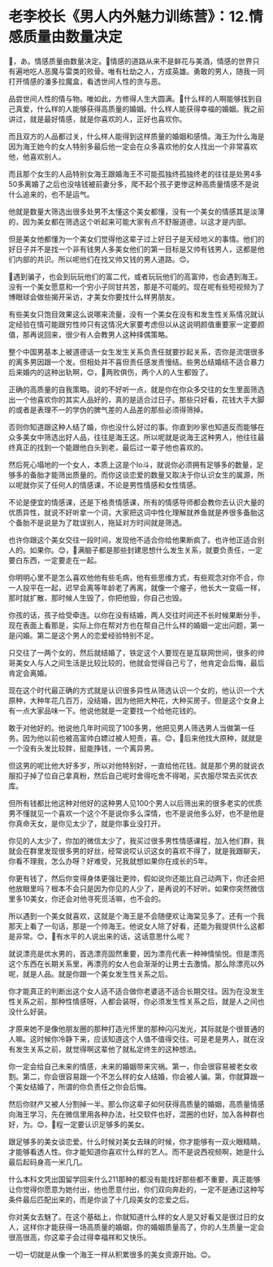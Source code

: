 # 老李校长《男人内外魅力训练营》：12.情感质量由数量决定

🎼，あ。情感质量由数量决定。🎼情感的道路从来不是鲜花与美酒，情感的世界只有遍地吃人恶魔与雷类的败骨。唯有杜劫之人，方成英雄。勇敢的男人，随我一同打开情感的潘多拉魔盒，看透世间人性的贪与恶。

品尝世间人性的情与物。唯如此，方修得人生大圆满。🎼什么样的人啊能够找到自己真爱，什么样的人能够获得高质量的婚姻。什么样人能获得幸福的婚姻。我之前讲过，就是最好情感，就是你喜欢的人，正好也喜欢你。

而且双方的人品都过关，什么样人能得到这样质量的婚姻和感情。海王为什么海是因为海王她今的女人特别多最后他一定会在众多喜欢他的女人找出一个非常喜欢他，他喜欢别人。

而且那个女生的人品特别女海王跟婚海王不可能孤独终孤独终老的往往是处男4多50多离婚了之后也没啥钱被前妻分多，爬不起个孩子更惨这种高质量情感不是说什么追来的，也不是运气。

他就是数量大筛选出很多处男不太懂这个美女都懂，没有一个美女的情感其是淡薄的，因为美女都在筛选这个听起来可能大家有点不舒服道德，以这才是内部。

但是美女他都懂为一个美女们觉得他这辈子过上好日子是天经地义的事情。他们的好日子并不是找一个非有钱男人多美女他们的第一目标是又帅有钱男人，这都是他们内部的共识。所以呢他们在找又帅又钱的男人道路。😊。

🎼遇到骗子，也会到玩玩他们的富二代，或者玩玩他们的高富帅，也会遇到海王。没有一个美女愿意和一个穷小子同甘共苦，那是不可能的。现在呢有些短视频为了博眼球会做些揭开采访，才美女你要找什么样男朋友。

有些美女只饱目效果这么说哪来流量，没有一个美女在没有和发生性关系情况就认定经验在情可能跟穷性帅只有这情况大家要考虑但以从这说明颜值重要家一定要颜值，那再说回来，很少有人会教男人这种择偶策略。

整个中国男基本上被道德话一女生发生关系负责任就要抄起关系，否你是流氓很多的离多男因跟一个发。但相处并不喜但责任感发责慢结。些男怂结婚结不适合暴力后来婚内的这种出轨啊，😊，🎼两败俱伤，两个人的人生都毁了。

正确的高质量的自我策略。说的不好听一点，就是你在你众多交往的女生里面筛选出一个他喜欢你的其实人品好的，真的是适合过日子。那些只好看，花钱大手大脚的或者是表理不一的学伪的脾气差的人品差的那些必须得筛掉。

否则你知道跟这种人结了婚，你也没什么好过的事。你直到吵家也知道反而能够在众多美女中筛选出好人品，往往是海王这。所以呢就是说海王这种男人，他往往最终真正的找到一个能跟他白头到老，最后过一辈子他也喜欢的。

然后死心塌地的一个女人，本质上这是个lo斗，就说你必须拥有足够多的数量，足够多的备胎才能筛出质量的。而你这谈恋爱的数量又取决于你认识女生的属源，所以呢就你买了任何人的情感课，不论是男性情感和女性情感。

不论是便宜的情感课，还是下格贵情感课，所有的情感导师都会教你去认识大量的优质异性，就说不好听拿一个词，大家把这词中性化理解就养鱼就是养很多备胎这个备胎不是说是为了耽误别人，拖延对方时间就是筛选。

也许你跟这个美女交往一段时间，发现他不适合你给他果断疯了。也许他正适合别人的。如果你。😊，🎼满脑子都是那些封建思想什么发生关系，就要负责任，一定要白东西，一定要走在一起。

你明明心里不是怎么喜欢他他有些毛病，他有些思维方式，有些观念对你不合，你一人投平在一起，迟早会离等年龄老了再离，就像一个瘤子，他长大一变癌一样，那时就扩散，那时候人生毁了，你把他毁，你自己也毁。

你孩的话，孩子给受牵连。以你在没有结婚，两人交往时间还不长时候果断分手，现在表面上看那是，实际上你在帮对方也在帮自己什么样的婚姻一定出问题，第一是闪婚。第二是这个男人的恋爱经验特别不足。

只交往了一两个女的，然后就结婚了，铁定这个人要现在是互联网世间，很多的帅哥美女人与人之间生活是比较比较的，他就会觉得自己亏了，他肯定会后悔，最后肯定会离婚。

现在这个时代最正确的方式就是认识很多异性从筛选认识一个女的，他认识一个大原种，大种年花几百万，没结婚，因为他把大种花，大种买房子。但是这个女身上有一点大家品味一下。他说他就是一定要找一个给他花钱的。

敢于对他好的。他说他几年时间现了100多男，他把见男人筛选男人当做第一任务。因为他以前也被高富帅白嫖过被人短责，喜。😊，🎼后来他找大原种，就就是一个没有头发比较胖，挺能挣钱，一个离异男。

但这男的呢比他大好多岁，所以对他特别好，一直给他花钱。就是那个男的就说衣服扣子掉了位自己拿真粉，然后自己呢时舍得吃舍不得喝，买衣服尽常去买优衣库。

但所有钱都比他这种对他好的这种男人见100个男人以后筛出来的很多老实的优质男不懂就见一个喜欢一个这个不是说你多么深情，也不是说他多么好，也不是他是你真命天女，是你见太少了，就是你事业没打开。

你见的人太少了，你加的微信太少了，我买过很多男性情感课程，加入他们群，我就会在群里发现很多男的好丝，经常说哎认识这女的喜欢不得了，就是我跟聊天，你看不理我，怎么办呀？好难受，兄我就想如果你在成长的5年。

你更有钱了，然后你变得身体更强壮更帅，假如说你还能比自己动两下，你还会把他放眼里吗？根本不会只是因为你见的人少了，是再说的不好听。如果你突然微信里多10美女，你还会对他寻死觅活嘛，也不会的。

所以遇到一个美女就喜欢，这就是个海王是不会随便欢让海棠见多了。还有一个我那天上看了一句话，那是一个帅海王。他说女人除了好看，还能为我提供什么这都是非常。😊，🎼有水平的人说出来的话，这话意思什么呢？

就说漂亮是优水男的，首选漂亮固然重要，因为漂亮代表一种神情愉悦。但是漂亮这个东西在长期关系里，再漂亮的女人也会渐渐的让男士去激情。那么除漂亮以外呢，就是人品。就是你跟一个美女发生性关系之后。

你才能真正的判断出这个女人适不适合做你老婆适不适合长期交往。因为在没发生性关系之前，那种性情感呀，人都会装呀，你必须发生性关系之后，就是人之间也没什么好装。

才原来她不是像他朋友圈的那种打造光怀里的那种闪闪发光，其际就是个很普通的人嘛。这时候你冷静下来，应该知道这个人值不值得交往。可是老是男人，就在没有发生关系之前，就觉得啊这辈他了就私定终生的这种想法。

你一定会给自己未来的情感，未来的婚姻带来灾祸。第一，你会很容易被老女收割。第二，你会很容易跟一个不怎么样的女人结婚，你会被人骗。第，你就算跟一个美女结婚了，所谓的你负责任之你会后悔。

然后你财产又被人分割掉一半。那么你这辈子如何获得高质量的婚姻，高质量情感向海王学习，先在微信里用各种办法，社交软件也好，混圈的也好，加入各种群也好，为。😊，🎼程一定要认识足够多的美女。

跟足够多的美女谈恋爱。什么时候对美女去昧的时候，你才能够有一双火眼精睛，才能够看透人性。你才能知道你喜欢什么样的艺人。而不是说西视频啊，她是什么最后起码身高一米几几。

什么本科文凭出国留学回来什么211那种的都没有能找好那些都不重要，真正能够让你觉得你愿意为她付出，他也愿意付出，你们双向奔赴的，一定不是通过这种写条件最后匹配出来的，而是你谈了十几段美女的恋爱之后。

你对美女去魅了。在这个基础上，你就知道什么样的女人是又好看又是很过日的女人，这样你才能获得一场高质量的婚姻，你的婚姻质量高了，你的人生质量一定会很高很高，你这辈子会过得幸福祥和又快乐。

一切一切就是从像一个海王一样从积累很多的美女资源开始。😊。
